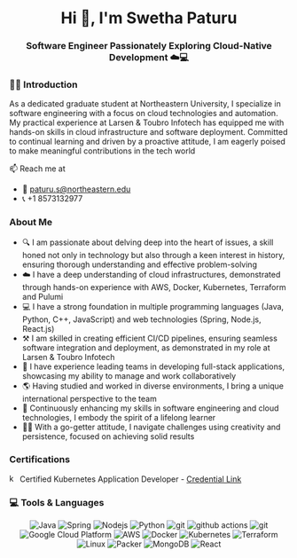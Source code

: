 

<h1 align="center">Hi 👋, I'm Swetha Paturu</h1>
<h3 align="center"> Software Engineer Passionately Exploring Cloud-Native Development ☁️💻 </h3>


### :woman_technologist: Introduction

As a dedicated graduate student at Northeastern University, I specialize in software engineering with a focus on cloud technologies and automation. My practical experience at Larsen & Toubro Infotech has equipped me with hands-on skills in cloud infrastructure and software deployment. Committed to continual learning and driven by a proactive attitude, I am eagerly poised to make meaningful contributions in the tech world

📫 Reach me at 
 - 📧 paturu.s@northeastern.edu
 - 📞 +1 8573132977

### About Me  

- 🔍  I am passionate about delving deep into the heart of issues, a skill honed not only in technology but also through a keen interest in history, ensuring      thorough understanding and effective problem-solving
-  ☁️ I have a deep understanding of cloud infrastructures, demonstrated through hands-on experience with AWS, Docker, Kubernetes, Terraform and Pulumi
-  💻 I have a strong foundation in multiple programming languages (Java, Python, C++, JavaScript) and web technologies (Spring, Node.js, React.js)
-  ⚒️ I am skilled in creating efficient CI/CD pipelines, ensuring seamless software integration and deployment, as demonstrated in my role at Larsen & Toubro Infotech
-  🤝 I have experience leading teams in developing full-stack applications, showcasing my ability to manage and work collaboratively
-  🌎 Having studied and worked in diverse environments, I bring a unique international perspective to the team
-  🌱 Continuously enhancing my skills in software engineering and cloud technologies, I embody the spirit of a lifelong learner
-  🦸‍♀️ With a go-getter attitude, I navigate challenges using creativity and persistence, focused on achieving solid results

### Certifications 

<a href="https://kubernetes.io" target="_blank" rel="noreferrer"> <img src="https://www.vectorlogo.zone/logos/kubernetes/kubernetes-icon.svg" alt="kubernetes" width="15" height="15"/></a> Certified Kubernetes Application Developer
      - [Credential Link](https://www.credly.com/badges/8d90228d-ed66-4baa-ad20-23b71482ff5c/linked_in?t=rz8e2y)

### 💻  Tools & Languages 

<p align="center">
  <img alt="Java" src="https://img.shields.io/badge/-Java-007396?style=flat-square&logo=java&logoColor=white" />
  <img alt="Spring" src="https://img.shields.io/badge/-Spring-6DB33F?style=flat-square&logo=spring&logoColor=white" />
  <img alt="Nodejs" src="https://img.shields.io/badge/-Nodejs-43853d?style=flat-square&logo=Node.js&logoColor=white" />
  <img alt="Python" src="https://img.shields.io/badge/-Python-45b8d8?style=flat-square&logo=python&logoColor=white" />
  <img alt="git" src="https://img.shields.io/badge/-Git-F05032?style=flat-square&logo=git&logoColor=white" />
  <img alt="github actions" src="https://img.shields.io/badge/-Github_Actions-2088FF?style=flat-square&logo=github-actions&logoColor=white" />
  <img alt="git" src="https://img.shields.io/badge/Jenkins-%23F8EFBA?style=flat&logo=jenkins" />
  <img alt="Google Cloud Platform" src="https://img.shields.io/badge/-Google_Cloud_Platform-1a73e8?style=flat-square&logo=google-cloud&logoColor=white" />
  <img alt="AWS" src="https://img.shields.io/badge/-AWS-5849BE?style=flat-square&logo=amazonaws&logoColor=white" />
  <img alt="Docker" src="https://img.shields.io/badge/-Docker-2496ED?style=flat-square&logo=docker&logoColor=white" />
  <img alt="Kubernetes" src="https://img.shields.io/badge/-Kubernetes-CC6699?style=flat-square&logo=kubernetes&logoColor=white" />
  <img alt="Terraform" src="https://img.shields.io/badge/-Terraform-db7092?style=flat-square&logo=terraform&logoColor=white" />
  <img alt="Linux" src="https://img.shields.io/badge/-Linux-CB3837?style=flat-square&logo=linux&logoColor=white" />
  <img alt="Packer" src="https://img.shields.io/badge/-Packer-F9A03C?style=flat-square&logo=packer&logoColor=white" />
  <img alt="MongoDB" src="https://img.shields.io/badge/-MongoDB-13aa52?style=flat-square&logo=mongodb&logoColor=white" />
  <img alt="React" src="https://img.shields.io/badge/-React-45b8d8?style=flat-square&logo=react&logoColor=white" />
</p>

